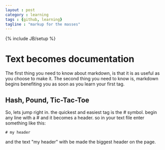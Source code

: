 ```yaml
---
layout : post
category : learning
tags : {github, learning}
tagline : "markup for the masses"
---
```


{% include JB/setup %}

Text becomes documentation
==========================

The first thing you need to know about markdown, is that it is as useful as you choose to make it.
The second thing you need to know is, markdown begins benefiting you as soon as you learn your first 
tag.

Hash, Pound, Tic-Tac-Toe
------------------------

So, lets jump right in. the quickest and easiest tag is the # symbol. begin any line with a # and 
it becomes a header. so in your text file enter something like this:

    # my header

and the text "my header" with be made the biggest header on the page. 
